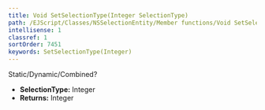 ```yaml
---
title: Void SetSelectionType(Integer SelectionType)
path: /EJScript/Classes/NSSelectionEntity/Member functions/Void SetSelectionType(Integer p_0)
intellisense: 1
classref: 1
sortOrder: 7451
keywords: SetSelectionType(Integer)
---
```



Static/Dynamic/Combined?



* **SelectionType:** Integer
* **Returns:** Integer



